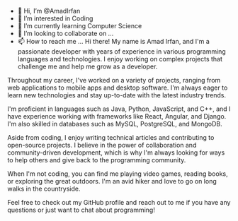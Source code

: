 - 👋 Hi, I’m @AmadIrfan
- 👀 I’m interested in Coding
- 🌱 I’m currently learning Computer Science
- 💞️ I’m looking to collaborate on ...
- 📫 How to reach me ...
Hi there! My name is Amad Irfan, and I'm a passionate developer with years of experience in various programming languages and technologies. I enjoy working on complex projects that challenge me and help me grow as a developer.

Throughout my career, I've worked on a variety of projects, ranging from web applications to mobile apps and desktop software. I'm always eager to learn new technologies and stay up-to-date with the latest industry trends.

I'm proficient in languages such as Java, Python, JavaScript, and C++, and I have experience working with frameworks like React, Angular, and Django. I'm also skilled in databases such as MySQL, PostgreSQL, and MongoDB.

Aside from coding, I enjoy writing technical articles and contributing to open-source projects. I believe in the power of collaboration and community-driven development, which is why I'm always looking for ways to help others and give back to the programming community.

When I'm not coding, you can find me playing video games, reading books, or exploring the great outdoors. I'm an avid hiker and love to go on long walks in the countryside.

Feel free to check out my GitHub profile and reach out to me if you have any questions or just want to chat about programming!
